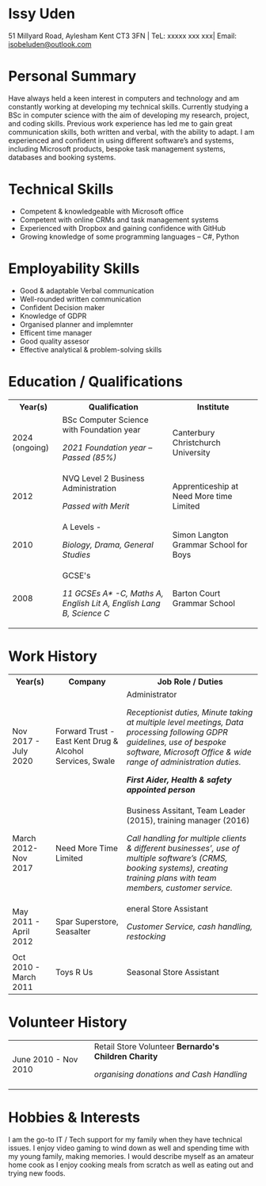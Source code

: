 
# Issy Uden
51 Millyard Road, Aylesham Kent CT3 3FN | TeL: xxxxx xxx xxx| Email: isobeluden@outlook.com

# Personal Summary
Have always held a keen interest in computers and technology and am constantly working at developing my technical skills. Currently studying a BSc in computer science with the aim of developing my research, project, and coding skills.  Previous work experience has led me to gain great communication skills, both written and verbal, with the ability to adapt. I am experienced and confident in using different software’s and systems, including Microsoft products, bespoke task management systems, databases and booking systems.


# Technical Skills
<ul>
  <li>	Competent & knowledgeable with Microsoft office</li>
  <li> Competent with online CRMs and task management systems </li>
  <li>	Experienced with Dropbox and gaining confidence with GitHub </li>
  <li>	Growing knowledge of some programming languages – C#, Python </li>
</ul>

# Employability Skills

<ul>
  <li> Good & adaptable Verbal communication</li>
  <li> Well-rounded written communication </li>
  <li> Confident Decision maker </li>
  <li> Knowledge of GDPR</li>
  <li> Organised planner and implemnter</li>
  <li> Efficent time manager </li>
  <li> Good quality assesor </li>
  <li> Effective analytical & problem-solving skills</li>
</ul>

# Education / Qualifications

<table>
    <tr>
        <th>Year(s)</th>
        <th>Qualification</th>
        <th>Institute</th>
    </tr>
    <tr>
        <td>2024 (ongoing)</td>
        <td>BSc Computer Science with Foundation year <p><i>2021 Foundation year – Passed (85%)</i></p> </td>
        <td>Canterbury Christchurch University</td>
    </tr>
    <tr>
        <td>2012</td>
        <td>NVQ Level 2 Business Administration <p><i>Passed with Merit</i></p> </td>
        <td>Apprenticeship at Need More time Limited</td>
    </tr>
    <tr>
        <td>2010</td>
        <td>A Levels -<p><i>Biology, Drama, General Studies</i></p></td>
        <td>Simon Langton Grammar School for Boys</td>
    </tr>
    <tr>
        <td>2008</td>
        <td>GCSE's <p><i> 11 GCSEs A* -C, Maths A, English Lit A, English Lang B, Science C</i></p> </td>
        <td>Barton Court Grammar School</td>
    </tr>
</table> 
     
# Work History

<table>
    <tr>
        <th>Year(s)</th>
        <th>Company </th>
        <th>Job Role / Duties </th>
    </tr>
    <tr>
        <td>Nov 2017 - July 2020</td>
        <td>Forward Trust - East Kent Drug & Alcohol Services, Swale</td>
        <td>Administrator <p><i>  Receptionist duties, Minute taking at multiple level meetings, Data processing following          GDPR guidelines, use of bespoke software, Microsoft Office & wide range of administration duties.  </p> 
        <p><b> First Aider, Health & safety appointed person </p></b></i> </td>
    </tr>
    <tr>
        <td>March 2012-Nov 2017</td>
        <td>Need More Time Limited</td>
        <td>Business Assitant, Team Leader (2015), training manager (2016)  <p><i> Call handling for multiple clients &     different businesses’, use of multiple software’s (CRMS, booking systems), creating training plans with team members, customer service.  </p> </i> </td>
    </tr>
    <tr>
        <td>May 2011 - April 2012</td>
        <td>Spar Superstore, Seasalter</td>
        <td>eneral Store Assistant  <p><i> Customer Service, cash handling, restocking </p> </i> </td>
    </tr>
    <tr>
        <td>Oct 2010 - March 2011 </td>
        <td> Toys R Us </td>
        <td>Seasonal Store Assistant</td>
    </tr>
</table>

 # Volunteer History
 
 <table>
   <tr> 
    <td> June 2010 - Nov 2010 </td>
    <td> Retail Store Volunteer <b> Bernardo's Children Charity </b>
      <p><i>organising donations and Cash Handling </p> </i>
    </td>   
   </tr>  
 </table>
  
  # Hobbies & Interests 
  I am the go-to IT / Tech support for my family when they have technical issues. I enjoy video gaming to wind down as well and spending time with my young family, making memories. I would describe myself as an amateur home cook as I enjoy cooking meals from scratch as well as eating out and trying new foods. 
